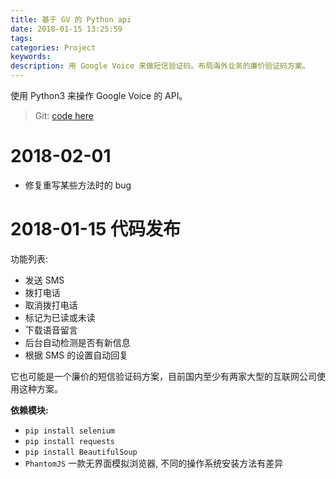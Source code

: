 ```yaml
---
title: 基于 GV 的 Python api
date: 2018-01-15 13:25:59
tags:
categories: Project
keywords:
description: 用 Google Voice 来做短信验证码。布局海外业务的廉价验证码方案。
---
```


使用 Python3 来操作 Google Voice 的 API。 

>Git: [code here](https://github.com/cvno/GV-Python-API)

# 2018-02-01
- 修复重写某些方法时的 bug

# 2018-01-15 代码发布

功能列表:

- 发送 SMS
- 拨打电话
- 取消拨打电话
- 标记为已读或未读
- 下载语音留言
- 后台自动检测是否有新信息
- 根据 SMS 的设置自动回复


它也可能是一个廉价的短信验证码方案，目前国内至少有两家大型的互联网公司使用这种方案。

**依赖模块:**

- `pip install selenium`
- `pip install requests`
- `pip install BeautifulSoup`
- `PhantomJS` 一款无界面模拟浏览器, 不同的操作系统安装方法有差异

